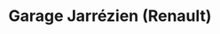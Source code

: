 ---
title: "Garage Jarrézien (Renault)"
url: /soucieu-en-jarrest/garage-jarrezien-renault/
shop: Autowerkstatt
---